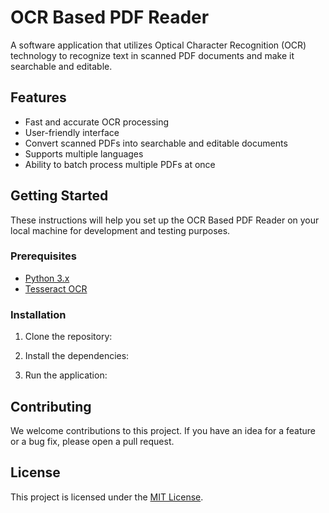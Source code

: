 # OCR Based PDF Reader

A software application that utilizes Optical Character Recognition (OCR) technology to recognize text in scanned PDF documents and make it searchable and editable.

## Features

- Fast and accurate OCR processing
- User-friendly interface
- Convert scanned PDFs into searchable and editable documents
- Supports multiple languages
- Ability to batch process multiple PDFs at once

## Getting Started

These instructions will help you set up the OCR Based PDF Reader on your local machine for development and testing purposes.

### Prerequisites

- [Python 3.x](https://www.python.org/downloads/)
- [Tesseract OCR](https://github.com/tesseract-ocr/tesseract)

### Installation

1. Clone the repository:
  
2. Install the dependencies:

3. Run the application:


## Contributing

We welcome contributions to this project. If you have an idea for a feature or a bug fix, please open a pull request.

## License

This project is licensed under the [MIT License](LICENSE).
